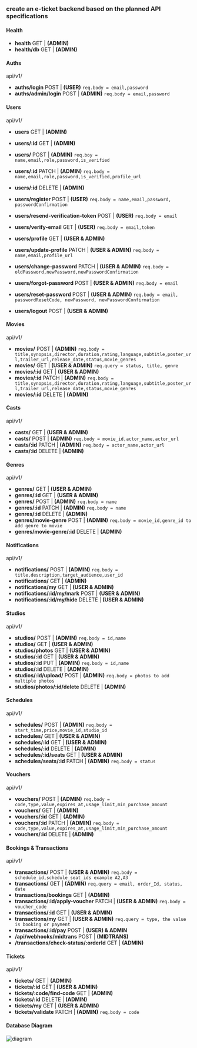 ### create an e-ticket backend based on the planned API specifications

#### Health

- **health** GET | **(ADMIN)**
- **health/db** GET | **(ADMIN)**

#### Auths
api/v1/
- **auths/login** POST | **(USER)**
```req.body = email,password```
- **auths/admin/login** POST | **(ADMIN)**
```req.body = email,password```

#### Users
api/v1/

- **users** GET | **(ADMIN)**
- **users/:id** GET | **(ADMIN)**
- **users/** POST | **(ADMIN)**
 ```req.boy = name,email,role,password,is_verified ```
- **users/:id** PATCH | **(ADMIN)**
 ```req.body = name,email,role,password,is_verified,profile_url```
- **users/:id** DELETE | **(ADMIN)**

- **users/register** POST | **(USER)**
 ```req.body = name,email,password, passwordConfirmation```
- **users/resend-verification-token** POST | **(USER)**
```req.body = email```
- **users/verify-email** GET | **(USER)**
```req.body = email,token```
- **users/profile** GET | **(USER & ADMIN)**
- **users/update-profile** PATCH | **(USER & ADMIN)**
```req.body = name,email,profile_url```
- **users/change-password** PATCH | **(USER & ADMIN)**
```req.body = oldPassword,newPassword,newPasswordConfirmation```
- **users/forgot-password** POST | **(USER & ADMIN)**
```req.body = email```
- **users/reset-password** POST | **(USER & ADMIN)**
```req.body = email, passwordResetCode, newPassword, newPasswordConfirmation```
- **users/logout** POST | **(USER & ADMIN)**

#### Movies
api/v1/
- **movies/** POST | **(ADMIN)**
 ```req.body = title,synopsis,director,duration,rating,language,subtitle,poster_url,trailer_url,release_date,status,movie_genres```
- **movies/** GET | **(USER & ADMIN)**
 ```req.query = status, title, genre```
- **movies/:id** GET | **(USER & ADMIN)**
- **movies/:id** PATCH | **(ADMIN)**
 ```req.body = title,synopsis,director,duration,rating,language,subtitle,poster_url,trailer_url,release_date,status,movie_genres```
- **movies/:id** DELETE | **(ADMIN)**

#### Casts
api/v1/
- **casts/** GET | **(USER & ADMIN)**
- **casts/** POST | **(ADMIN)**
 ```req.body = movie_id,actor_name,actor_url```
- **casts/:id** PATCH | **(ADMIN)**
 ```req.body = actor_name,actor_url```
- **casts/:id** DELETE | **(ADMIN)**

#### Genres
api/v1/
- **genres/** GET | **(USER & ADMIN)**
- **genres/:id** GET | **(USER & ADMIN)**
- **genres/** POST | **(ADMIN)**
 ```req.body = name```
- **genres/:id** PATCH | **(ADMIN)**
 ```req.body = name```
- **genres/:id** DELETE | **(ADMIN)**
- **genres/movie-genre** POST | **(ADMIN)**
 ```req.body = movie_id,genre_id to add genre to movie```
- **genres/movie-genre/:id** DELETE | **(ADMIN)**

#### Notifications
api/v1/
- **notifications/** POST | **(ADMIN)**
 ```req.body = title,description,target_audience,user_id```
- **notifications/** GET | **(ADMIN)**
- **notifications/my** GET | **(USER & ADMIN)**
- **notifications/:id/my/mark** POST | **(USER & ADMIN)**
- **notifications/:id/my/hide** DELETE | **(USER & ADMIN)**


#### Studios
api/v1/
- **studios/** POST | **(ADMIN)**
 ```req.body = id,name```
- **studios/** GET | **(USER & ADMIN)**
- **studios/photos** GET | **(USER & ADMIN)**
- **studios/:id** GET | **(USER & ADMIN)**
- **studios/:id** PUT | **(ADMIN)**
 ```req.body = id,name```
- **studios/:id** DELETE | **(ADMIN)**
- **studios/:id/upload/** POST | **(ADMIN)**
 ```req.body = photos to add multiple photos```
- **studios/photos/:id/delete** DELETE | **(ADMIN)**


#### Schedules
api/v1/
- **schedules/** POST | **(ADMIN)**
 ```req.body = start_time,price,movie_id,studio_id```
- **schedules/** GET | **(USER & ADMIN)**
- **schedules/:id** GET | **(USER & ADMIN)**
- **schedules/:id** DELETE | **(ADMIN)**
- **schedules/:id/seats** GET | **(USER & ADMIN)**
- **schedules/seats/:id** PATCH | **(ADMIN)**
 ```req.body = status```

 #### Vouchers
api/v1/
- **vouchers/** POST | **(ADMIN)**
 ```req.body = code,type,value,expires_at,usage_limit,min_purchase_amount```
- **vouchers/** GET | **(ADMIN)**
- **vouchers/:id** GET | **(ADMIN)**
- **vouchers/:id** PATCH | **(ADMIN)**
 ```req.body = code,type,value,expires_at,usage_limit,min_purchase_amount```
- **vouchers/:id** DELETE | **(ADMIN)**

#### Bookings & Transactions
api/v1/
- **transactions/** POST | **(USER & ADMIN)**
 ```req.body = schedule_id,schedule_seat_ids example A2,A3```
- **transactions/** GET | **(ADMIN)**
 ```req.query = email, order_Id, status, date ```
- **transactions/bookings** GET | **(ADMIN)**
- **transactions/:id/apply-voucher** PATCH | **(USER & ADMIN)**
 ```req.body = voucher_code```
- **transactions/:id** GET | **(USER & ADMIN)**
- **transactions/my** GET | **(USER & ADMIN)**
 ```req.query = type, the value is booking or payment ```
- **transactions/:id/pay** POST | **(USER) & ADMIN**
- **/api/webhooks/midtrans** POST | **(MIDTRANS)**
- **/transactions/check-status/:orderId** GET | **(ADMIN)**

#### Tickets
api/v1/
- **tickets/** GET | **(ADMIN)**
- **tickets/:id** GET | **(USER & ADMIN)**
- **tickets/:code/find-code** GET | **(ADMIN)**
- **tickets/:id** DELETE | **(ADMIN)**
- **tickets/my** GET | **(USER & ADMIN)**
- **tickets/validate** PATCH | **(ADMIN)**
 ```req.body = code```

#### Database Diagram
![diagram](./public/img/cinema-booking.png)